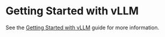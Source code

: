 # Getting Started with vLLM

See the [Getting Started with vLLM](https://www.tensorzero.com/docs/gateway/guides/providers/vllm) guide for more information.
